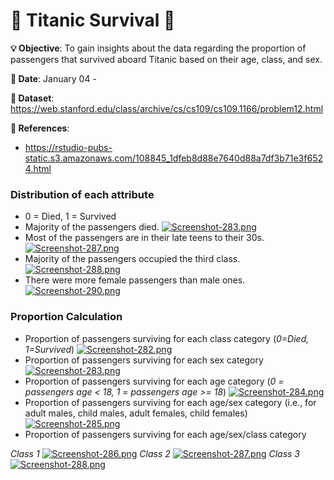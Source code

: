 # 🚢 Titanic Survival 🚢

**💡 Objective**: To gain insights about the data regarding the proportion of passengers that survived aboard Titanic based on their age, class, and sex.

**📅 Date**: January 04 - 

**🔢 Dataset**: https://web.stanford.edu/class/archive/cs/cs109/cs109.1166/problem12.html

**📜 References**:
- https://rstudio-pubs-static.s3.amazonaws.com/108845_1dfeb8d88e7640d88a7df3b71e3f6524.html

### Distribution of each attribute
* 0 = Died, 1 = Survived
* Majority of the passengers died.
[![Screenshot-283.png](https://i.postimg.cc/MHZ9bt6D/Screenshot-283.png)](https://postimg.cc/mzq3TYFz)
* Most of the passengers are in their late teens to their 30s.
[![Screenshot-287.png](https://i.postimg.cc/NFNpNTLw/Screenshot-287.png)](https://postimg.cc/2LZQy14H)
* Majority of the passengers occupied the third class.
[![Screenshot-288.png](https://i.postimg.cc/8kwKP84n/Screenshot-288.png)](https://postimg.cc/F1dgDB2j)
* There were more female passengers than male ones.
[![Screenshot-290.png](https://i.postimg.cc/hP52T9HL/Screenshot-290.png)](https://postimg.cc/tYFdHVRJ)

### Proportion Calculation
* Proportion of passengers surviving for each class category (*0=Died, 1=Survived*)
[![Screenshot-282.png](https://i.postimg.cc/m2GkmqCV/Screenshot-282.png)](https://postimg.cc/yWv7dLfS)
* Proportion of passengers surviving for each sex category
[![Screenshot-283.png](https://i.postimg.cc/jdr6yM5Y/Screenshot-283.png)](https://postimg.cc/bd32hHkm)
* Proportion of passengers surviving for each age category (*0 = passengers age < 18, 1 = passengers age >= 18*)
[![Screenshot-284.png](https://i.postimg.cc/Bn717pq6/Screenshot-284.png)](https://postimg.cc/dhd1L8ZP)
* Proportion of passengers surviving for each age/sex category (i.e., for adult males, child males, adult females, child females)
[![Screenshot-285.png](https://i.postimg.cc/k5kRq5RP/Screenshot-285.png)](https://postimg.cc/3yFxZYZt)
* Proportion of passengers surviving for each age/sex/class category

*Class 1*
[![Screenshot-286.png](https://i.postimg.cc/zvPrYy3n/Screenshot-286.png)](https://postimg.cc/PvZcmrWx)
*Class 2*
[![Screenshot-287.png](https://i.postimg.cc/CMvYqQJz/Screenshot-287.png)](https://postimg.cc/z3R9mpsr)
*Class 3*
[![Screenshot-288.png](https://i.postimg.cc/52BRwH1n/Screenshot-288.png)](https://postimg.cc/SnKd4xnM)
